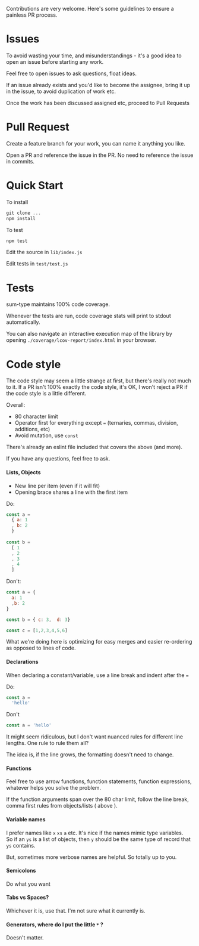 Contributions are very welcome.  Here's some guidelines to ensure a painless PR process.

Issues
======

To avoid wasting your time, and misunderstandings - it's a good idea to open an issue before starting any work.

Feel free to open issues to ask questions, float ideas.

If an issue already exists and you'd like to become the assignee, bring it up in the issue, to avoid duplication of work etc.

Once the work has been discussed assigned etc, proceed to Pull Requests

Pull Request
============

Create a feature branch for your work, you can name it anything you like.

Open a PR and reference the issue in the PR.  No need to reference the issue in commits.

Quick Start
===========

To install

```js
git clone ...
npm install
```

To test

```js
npm test
```

Edit the source in `lib/index.js`

Edit tests in `test/test.js`

Tests
=====

sum-type maintains 100% code coverage.

Whenever the tests are run, code coverage stats will print to stdout automatically.

You can also navigate an interactive execution map of the library by opening 
`./coverage/lcov-report/index.html` in your browser.


Code style
==========

The code style may seem a little strange at first, but there's really not much to it.
If a PR isn't 100% exactly the code style, it's OK, I won't reject a PR if the code style is a little different.

Overall:

- 80 character limit
- Operator first for everything except `=` (ternaries, commas, division, additions, etc)
- Avoid mutation, use `const`

There's already an eslint file included that covers the above (and more).  

If you have any questions, feel free to ask.

#### Lists, Objects

- New line per item (even if it will fit)
- Opening brace shares a line with the first item

Do:

```js
const a = 
  { a: 1
  , b: 2
  }
  
const b =
  [ 1
  , 2
  , 3
  , 4
  ]
```

Don't:

```js
const a = {
  a: 1
  ,b: 2
}

const b = { c: 3,  d: 3}

const c = [1,2,3,4,5,6]
```

What we're doing here is optimizing for easy merges and easier re-ordering as opposed to lines of code.

#### Declarations

When declaring a constant/variable, use a line break and indent after the `=`

Do:

```js
const a =
  'hello'
```

Don't

```js
const a = 'hello'
```

It might seem ridiculous, but I don't want nuanced rules for different line lengths.  One rule to rule them all?

The idea is, if the line grows, the formatting doesn't need to change.

#### Functions

Feel free to use arrow functions, function statements, function expressions, whatever helps you solve the problem.

If the function arguments span over the 80 char limit, follow the line break, comma first rules from objects/lists ( above ).

#### Variable names

I prefer names like `x` `xs` `a` etc.  It's nice if the names mimic type variables.  
So if an `ys` is a list of objects, then `y` should be the same type of record that `ys` contains.

But, sometimes more verbose names are helpful.  So totally up to you.

#### Semicolons

Do what you want

#### Tabs vs Spaces?

Whichever it is, use that.  I'm not sure what it currently is.

#### Generators, where do I put the little `*` ?

Doesn't matter.
